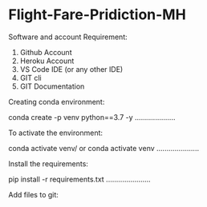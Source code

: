 # Flight-Fare-Pridiction-MH

Software and account Requirement:

1. Github Account
2. Heroku Account
3. VS Code IDE (or any other IDE)
4. GIT cli
5. GIT Documentation

Creating conda environment:

conda create -p venv python==3.7 -y
....................

To activate the environment:

conda activate venv/ 
      or 
conda activate venv
.....................

Install the requirements:

pip install -r requirements.txt
......................

Add files to git:




